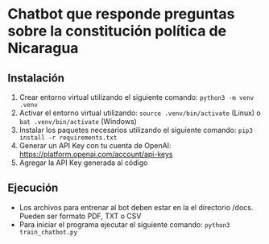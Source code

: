 # Chatbot que responde preguntas sobre la constitución política de Nicaragua

## Instalación

1. Crear entorno virtual utilizando el siguiente comando: ```python3 -m venv .venv```
2. Activar el entorno virtual utilizando: ```source .venv/bin/activate``` (Linux) o ```bat .venv/bin/activate``` (Windows)   
3. Instalar los paquetes necesarios utilizando el siguiente comando: ```pip3 install -r requirements.txt```
4. Generar un API Key con tu cuenta de OpenAI: https://platform.openai.com/account/api-keys
5. Agregar la API Key generada al código

## Ejecución
- Los archivos para entrenar al bot deben estar en la el directorio /docs. Pueden ser formato PDF, TXT o CSV
- Para iniciar el programa ejecutar el siguiente comando: ```python3 train_chatbot.py```